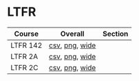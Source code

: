 # LTFR

| Course | Overall | Section |
| ------ | ------- | ------- |
| LTFR 142 | [csv](https://github.com/UCSD-Historical-Enrollment-Data/2024Spring/blob/main/overall/LTFR%20142.csv), [png](https://raw.githubusercontent.com/UCSD-Historical-Enrollment-Data/2024Spring/main/plot_overall/LTFR%20142.png), [wide](https://raw.githubusercontent.com/UCSD-Historical-Enrollment-Data/2024Spring/main/plot_overall_wide/LTFR%20142.png) |  |
| LTFR 2A | [csv](https://github.com/UCSD-Historical-Enrollment-Data/2024Spring/blob/main/overall/LTFR%202A.csv), [png](https://raw.githubusercontent.com/UCSD-Historical-Enrollment-Data/2024Spring/main/plot_overall/LTFR%202A.png), [wide](https://raw.githubusercontent.com/UCSD-Historical-Enrollment-Data/2024Spring/main/plot_overall_wide/LTFR%202A.png) |  |
| LTFR 2C | [csv](https://github.com/UCSD-Historical-Enrollment-Data/2024Spring/blob/main/overall/LTFR%202C.csv), [png](https://raw.githubusercontent.com/UCSD-Historical-Enrollment-Data/2024Spring/main/plot_overall/LTFR%202C.png), [wide](https://raw.githubusercontent.com/UCSD-Historical-Enrollment-Data/2024Spring/main/plot_overall_wide/LTFR%202C.png) |  |
